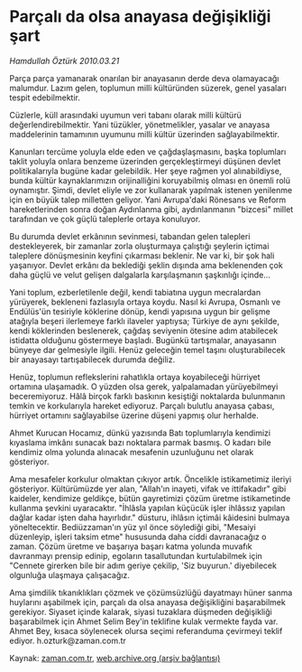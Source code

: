 # Parçalı da olsa anayasa değişikliği şart

*Hamdullah Öztürk 2010.03.21*

<td class="columnist-detail">
<p>Parça parça yamanarak onarılan bir anayasanın derde deva olamayacağı malumdur. Lazım gelen, toplumun milli kültüründen süzerek, genel yasaları tespit edebilmektir.</p>
<p><p>Cüzlerle, küll arasındaki uyumun veri tabanı olarak milli kültürü değerlendirebilmektir. Yani tüzükler, yönetmelikler, yasalar ve anayasa maddelerinin tamamının uyumunu milli kültür üzerinden sağlayabilmektir.
<p>Kanunları tercüme yoluyla elde eden ve çağdaşlaşmasını, başka toplumları taklit yoluyla onlara benzeme üzerinden gerçekleştirmeyi düşünen devlet politikalarıyla bugüne kadar gelebildik. Her şeye rağmen yol alınabildiyse, bunda kültür kaynaklarımızın orijinalliğini koruyabilmiş olması en önemli rolü oynamıştır. Şimdi, devlet eliyle ve zor kullanarak yapılmak istenen yenilenme için en büyük talep milletten geliyor. Yani Avrupa'daki Rönesans ve Reform hareketlerinden sonra doğan Aydınlanma gibi, aydınlanmanın "bizcesi" millet tarafından ve çok güçlü taleplerle ortaya konuluyor.
<p>Bu durumda devlet erkânının sevinmesi, tabandan gelen talepleri destekleyerek, bir zamanlar zorla oluşturmaya çalıştığı şeylerin içtimai taleplere dönüşmesinin keyfini çıkarması beklenir. Ne var ki, bir şok hali yaşanıyor. Devlet erkânı da beklediği şeklin dışında ama beklenenden çok daha güçlü ve velut gelişen dalgalarla karşılaşmanın şaşkınlığı içinde...
<p>Yani toplum, ezberletilenle değil, kendi tabiatına uygun mecralardan yürüyerek, bekleneni fazlasıyla ortaya koydu. Nasıl ki Avrupa, Osmanlı ve Endülüs'ün tesiriyle köklerine dönüp, kendi yapısına uygun bir gelişme atağıyla beşeri ilerlemeye farklı ilaveler yaptıysa; Türkiye de aynı şekilde, kendi köklerinden beslenerek, çağdaş seviyenin ötesine adım atabilecek istidatta olduğunu göstermeye başladı. Bugünkü tartışmalar, anayasanın bünyeye dar gelmesiyle ilgili. Henüz geleceğin temel taşını oluşturabilecek bir anayasayı tartışabilecek durumda değiliz.
<p>Henüz, toplumun reflekslerini rahatlıkla ortaya koyabileceği hürriyet ortamına ulaşamadık. O yüzden olsa gerek, yalpalamadan yürüyebilmeyi beceremiyoruz. Hâlâ birçok farklı baskının kesiştiği noktalarda bulunmanın temkin ve korkularıyla hareket ediyoruz. Parçalı bulutlu anayasa çabası, hürriyet ortamını sağlayabilse üzerine düşeni yapmış olur herhalde.
<p>Ahmet Kurucan Hocamız, dünkü yazısında Batı toplumlarıyla kendimizi kıyaslama imkânı sunacak bazı noktalara parmak basmış. O kadarı bile kendimiz olma yolunda alınacak mesafenin uzunluğunu net olarak gösteriyor.
<p>Ama mesafeler korkulur olmaktan çıkıyor artık. Öncelikle istikametimiz ileriyi gösteriyor. Kültürümüzde yer alan, "Allah'ın inayeti, vifak ve ittifakadır" gibi kaideler, kendimize geldikçe, bütün gayretimizi çözüm üretme istikametinde kullanma şevkini uyaracaktır. "İhlâsla yapılan küçücük işler ihlâssız yapılan dağlar kadar işten daha hayırlıdır." düsturu, ihlâsın içtimâi kâidesini bulmaya yöneltecektir. Bediüzzaman'ın yüz yıl önce söylediği gibi, "Mesaiyi düzenleyip, işleri taksim etme" hususunda daha ciddi davranacağız o zaman. Çözüm üretme ve başarıya başarı katma yolunda muvafık davranmayı prensip edinip, egoların tasallutundan kurtulabilmek için "Cennete girerken bile bir adım geriye çekilip, 'Siz buyurun.' diyebilecek olgunluğa ulaşmaya çalışacağız.
<p>Ama şimdilik tıkanıklıkları çözmek ve çözümsüzlüğü dayatmayı hüner sanma huylarını aşabilmek için, parçalı da olsa anayasa değişikliğini başarabilmek gerekiyor. Siyaset içinde kalarak, siyasi tuzaklara düşmeden değişikliği başarabilmek için Ahmet Selim Bey'in teklifine kulak vermekte fayda var. Ahmet Bey, kısaca söylenecek olursa seçimi referanduma çevirmeyi teklif ediyor. h.ozturk@zaman.com.tr</p>
<a href="http://web.archive.org/web/20101205095621/mailto:h.ozturk@zaman.com.tr">
</a></p></p></p></p></p></p></p></p></td>

Kaynak: [zaman.com.tr](http://zaman.com.tr/yazar.do?yazino=963985), [web.archive.org (arşiv bağlantısı)](http://web.archive.org/web/20101205095621/http://www.zaman.com.tr/yazar.do?yazino=963985)
